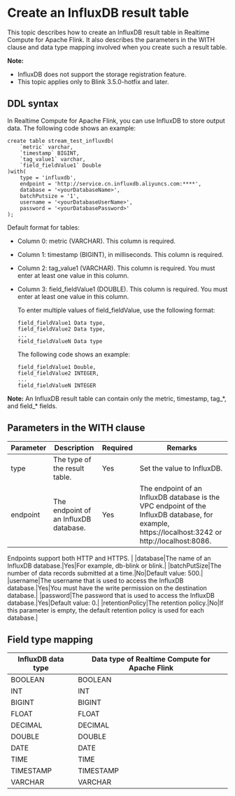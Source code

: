 # Create an InfluxDB result table

This topic describes how to create an InfluxDB result table in Realtime Compute for Apache Flink. It also describes the parameters in the WITH clause and data type mapping involved when you create such a result table.

**Note:**

-   InfluxDB does not support the storage registration feature.
-   This topic applies only to Blink 3.5.0-hotfix and later.

## DDL syntax

In Realtime Compute for Apache Flink, you can use InfluxDB to store output data. The following code shows an example:

```
create table stream_test_influxdb(
    `metric` varchar,
    `timestamp` BIGINT,
    `tag_value1` varchar,
    `field_fieldValue1` Double
)with(
    type = 'influxdb',
    endpoint = 'http://service.cn.influxdb.aliyuncs.com:****',
    database = '<yourDatabaseName>',
    batchPutsize = '1',
    username = '<yourDatabaseUserName>',
    password = '<yourDatabasePassword>'
);
```

Default format for tables:

-   Column 0: metric \(VARCHAR\). This column is required.
-   Column 1: timestamp \(BIGINT\), in milliseconds. This column is required.
-   Column 2: tag\_value1 \(VARCHAR\). This column is required. You must enter at least one value in this column.
-   Column 3: field\_fieldValue1 \(DOUBLE\). This column is required. You must enter at least one value in this column.

    To enter multiple values of field\_fieldValue, use the following format:

    ```
    field_fieldValue1 Data type,
    field_fieldValue2 Data type,
    ...      
    field_fieldValueN Data type
    ```

    The following code shows an example:

    ```
    field_fieldValue1 Double,
    field_fieldValue2 INTEGER,
    ...      
    field_fieldValueN INTEGER
    ```


**Note:** An InfluxDB result table can contain only the metric, timestamp, tag\_\*, and field\_\* fields.

## Parameters in the WITH clause

|Parameter|Description|Required|Remarks|
|---------|-----------|--------|-------|
|type|The type of the result table.|Yes|Set the value to InfluxDB.|
|endpoint|The endpoint of an InfluxDB database.|Yes|The endpoint of an InfluxDB database is the VPC endpoint of the InfluxDB database, for example, https://localhost:3242 or http://localhost:8086.

Endpoints support both HTTP and HTTPS. |
|database|The name of an InfluxDB database.|Yes|For example, db-blink or blink.|
|batchPutSize|The number of data records submitted at a time.|No|Default value: 500.|
|username|The username that is used to access the InfluxDB database.|Yes|You must have the write permission on the destination database.|
|password|The password that is used to access the InfluxDB database.|Yes|Default value: 0.|
|retentionPolicy|The retention policy.|No|If this parameter is empty, the default retention policy is used for each database.|

## Field type mapping

|InfluxDB data type|Data type of Realtime Compute for Apache Flink|
|------------------|----------------------------------------------|
|BOOLEAN|BOOLEAN|
|INT|INT|
|BIGINT|BIGINT|
|FLOAT|FLOAT|
|DECIMAL|DECIMAL|
|DOUBLE|DOUBLE|
|DATE|DATE|
|TIME|TIME|
|TIMESTAMP|TIMESTAMP|
|VARCHAR|VARCHAR|

